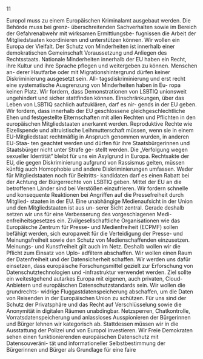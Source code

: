 
11 
 
Europol muss zu einem Europäischen Kriminalamt ausgebaut werden. Die Behörde muss bei grenz-
überschreitenden Sachverhalten sowie im Bereich der Gefahrenabwehr mit wirksamen Ermittlungsbe-
fugnissen die Arbeit der Mitgliedstaaten koordinieren und unterstützen können. 
Wir wollen ein Europa der Vielfalt. Der Schutz von Minderheiten ist innerhalb einer demokratischen 
Gemeinschaft Voraussetzung und Anliegen des Rechtsstaats. Nationale Minderheiten innerhalb der 
EU haben ein Recht, ihre Kultur und ihre Sprache pflegen und weitergeben zu können. Menschen an-
derer Hautfarbe oder mit Migrationshintergrund dürfen keiner Diskriminierung ausgesetzt sein. All-
tagsdiskriminierung und erst recht eine systematische Ausgrenzung von Minderheiten haben in Eu-
ropa keinen Platz. Wir fordern, dass Demonstrationen von LSBTIQ unionsweit ungehindert und sicher 
stattfinden können. Einschränkungen, über das Leben von LSBTIQ sachlich aufzuklären, darf es nir-
gends in der EU geben. Wir fordern, dass innerhalb der EU geschlossene gleichgeschlechtliche Ehen 
und festgestellte Elternschaften mit allen Rechten und Pflichten in den europäischen Mitgliedstaaten 
anerkannt werden. Reproduktive Rechte wie Eizellspende und altruistische Leihmutterschaft müssen, 
wenn sie in einem EU-Mitgliedstaat rechtmäßig in Anspruch genommen wurden, in anderen EU-Staa-
ten geachtet werden und dürfen für ihre Staatsbürgerinnen und Staatsbürger nicht unter Strafe ge-
stellt werden. Die „Verfolgung wegen sexueller Identität“ bleibt für uns ein Asylgrund in Europa. 
Rechtsakte der EU, die gegen Diskriminierung aufgrund von Rassismus gelten, müssen künftig auch 
Homophobie und andere Diskriminierungen umfassen. Weder für Mitgliedstaaten noch für Beitritts-
kandidaten darf es einen Rabatt bei der Achtung der Bürgerrechte von LSBTIQ geben. Mittel der EU an 
die betroffenen Länder sind bei Verstößen einzufrieren. 
Wir fordern schnelle und konsequente Reaktionen bei Angriffen auf die Pressefreiheit durch Mitglied-
staaten in der EU. Eine unabhängige Medienaufsicht in der Union und den Mitgliedstaaten ist aus un-
serer Sicht zentral. Gerade deshalb setzen wir uns für eine Verbesserung des vorgeschlagenen Medi-
enfreiheitsgesetzes ein. Zivilgesellschaftliche Organisationen wie das Europäische Zentrum für Presse- 
und Medienfreiheit (ECPMF) sollen befähigt werden, sich europaweit für die Verteidigung der Presse- 
und Meinungsfreiheit sowie den Schutz von Medienschaffenden einzusetzen. 
Meinungs- und Kunstfreiheit gilt auch im Netz. Deshalb wollen wir die Pflicht zum Einsatz von Uplo-
adfiltern abschaffen. 
Wir wollen einen Raum der Datenfreiheit und der Datensicherheit schaffen. Wir werden uns dafür 
einsetzen, dass europäische Forschungsmittel gezielt zur Erforschung von Datenschutztechnologien 
und -infrastruktur verwendet werden. Ziel sollte ein weitestgehend autarkes Europa mit eigenen, auch 
privaten, Cloud-Anbietern und europäischen Datenschutzstandards sein. Wir wollen die grundrechts-
widrige Fluggastdatenspeicherung abschaffen, um die Daten von Reisenden in der Europäischen Union 
zu schützen. 
Für uns sind der Schutz der Privatsphäre und das Recht auf Verschlüsselung sowie die Anonymität in 
digitalen Räumen unabdingbar. Netzsperren, Chatkontrolle, Vorratsdatenspeicherung und anlassloses 
Ausspionieren der Bürgerinnen und Bürger lehnen wir kategorisch ab. Stattdessen müssen wir in die 
Ausstattung der Polizei und von Europol investieren. 
Wir Freie Demokraten sehen einen funktionierenden europäischen Datenschutz mit Datensouveräni-
tät und informationeller Selbstbestimmung der Bürgerinnen und Bürger als Grundlage für eine faire 
